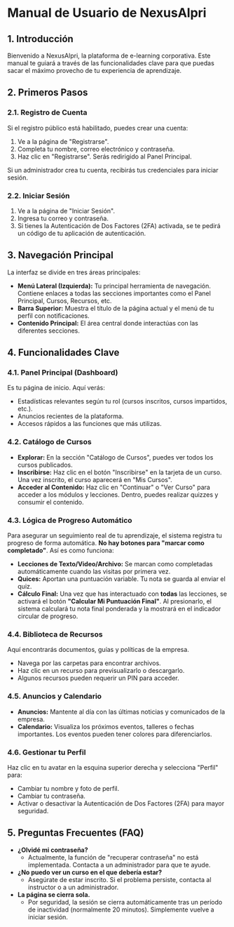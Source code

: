 
# Manual de Usuario de NexusAlpri

## 1. Introducción

Bienvenido a NexusAlpri, la plataforma de e-learning corporativa. Este manual te guiará a través de las funcionalidades clave para que puedas sacar el máximo provecho de tu experiencia de aprendizaje.

## 2. Primeros Pasos

### 2.1. Registro de Cuenta

Si el registro público está habilitado, puedes crear una cuenta:
1.  Ve a la página de "Registrarse".
2.  Completa tu nombre, correo electrónico y contraseña.
3.  Haz clic en "Registrarse". Serás redirigido al Panel Principal.

Si un administrador crea tu cuenta, recibirás tus credenciales para iniciar sesión.

### 2.2. Iniciar Sesión

1.  Ve a la página de "Iniciar Sesión".
2.  Ingresa tu correo y contraseña.
3.  Si tienes la Autenticación de Dos Factores (2FA) activada, se te pedirá un código de tu aplicación de autenticación.

## 3. Navegación Principal

La interfaz se divide en tres áreas principales:

*   **Menú Lateral (Izquierda):** Tu principal herramienta de navegación. Contiene enlaces a todas las secciones importantes como el Panel Principal, Cursos, Recursos, etc.
*   **Barra Superior:** Muestra el título de la página actual y el menú de tu perfil con notificaciones.
*   **Contenido Principal:** El área central donde interactúas con las diferentes secciones.

## 4. Funcionalidades Clave

### 4.1. Panel Principal (Dashboard)

Es tu página de inicio. Aquí verás:
*   Estadísticas relevantes según tu rol (cursos inscritos, cursos impartidos, etc.).
*   Anuncios recientes de la plataforma.
*   Accesos rápidos a las funciones que más utilizas.

### 4.2. Catálogo de Cursos

*   **Explorar:** En la sección "Catálogo de Cursos", puedes ver todos los cursos publicados.
*   **Inscribirse:** Haz clic en el botón "Inscribirse" en la tarjeta de un curso. Una vez inscrito, el curso aparecerá en "Mis Cursos".
*   **Acceder al Contenido:** Haz clic en "Continuar" o "Ver Curso" para acceder a los módulos y lecciones. Dentro, puedes realizar quizzes y consumir el contenido.

### 4.3. Lógica de Progreso Automático

Para asegurar un seguimiento real de tu aprendizaje, el sistema registra tu progreso de forma automática. **No hay botones para "marcar como completado"**. Así es como funciona:

*   **Lecciones de Texto/Video/Archivo:** Se marcan como completadas automáticamente cuando las visitas por primera vez.
*   **Quices:** Aportan una puntuación variable. Tu nota se guarda al enviar el quiz.
*   **Cálculo Final:** Una vez que has interactuado con **todas** las lecciones, se activará el botón **"Calcular Mi Puntuación Final"**. Al presionarlo, el sistema calculará tu nota final ponderada y la mostrará en el indicador circular de progreso.

### 4.4. Biblioteca de Recursos

Aquí encontrarás documentos, guías y políticas de la empresa.
*   Navega por las carpetas para encontrar archivos.
*   Haz clic en un recurso para previsualizarlo o descargarlo.
*   Algunos recursos pueden requerir un PIN para acceder.

### 4.5. Anuncios y Calendario

*   **Anuncios:** Mantente al día con las últimas noticias y comunicados de la empresa.
*   **Calendario:** Visualiza los próximos eventos, talleres o fechas importantes. Los eventos pueden tener colores para diferenciarlos.

### 4.6. Gestionar tu Perfil

Haz clic en tu avatar en la esquina superior derecha y selecciona "Perfil" para:
*   Cambiar tu nombre y foto de perfil.
*   Cambiar tu contraseña.
*   Activar o desactivar la Autenticación de Dos Factores (2FA) para mayor seguridad.

## 5. Preguntas Frecuentes (FAQ)

*   **¿Olvidé mi contraseña?**
    *   Actualmente, la función de "recuperar contraseña" no está implementada. Contacta a un administrador para que te ayude.
*   **¿No puedo ver un curso en el que debería estar?**
    *   Asegúrate de estar inscrito. Si el problema persiste, contacta al instructor o a un administrador.
*   **La página se cierra sola.**
    *   Por seguridad, la sesión se cierra automáticamente tras un período de inactividad (normalmente 20 minutos). Simplemente vuelve a iniciar sesión.
